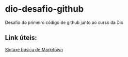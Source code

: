 # dio-desafio-github
Desafio do primeiro código de github junto ao curso da Dio

## Link úteis: 
[Sintaxe básica de Markdown](https://www.markdownguide.org/basic-syntax/)
